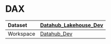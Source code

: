 



# DAX

|Dataset|[Datahub_Lakehouse_Dev](./../Datahub_Lakehouse_Dev.md)|
| :--- | :--- |
|Workspace|[Datahub_Dev](../../Workspaces/Datahub_Dev.md)|
